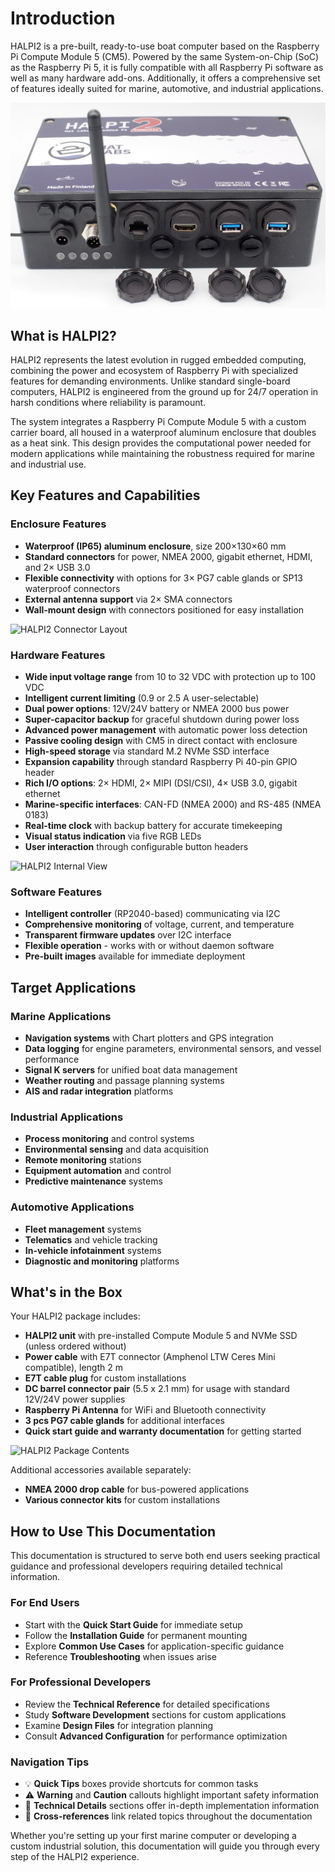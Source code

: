 # Introduction

HALPI2 is a pre-built, ready-to-use boat computer based on the Raspberry Pi Compute Module 5 (CM5). Powered by the same System-on-Chip (SoC) as the Raspberry Pi 5, it is fully compatible with all Raspberry Pi software as well as many hardware add-ons. Additionally, it offers a comprehensive set of features ideally suited for marine, automotive, and industrial applications.

![HALPI2](./halpi2_front_view.jpg)

## What is HALPI2?

HALPI2 represents the latest evolution in rugged embedded computing, combining the power and ecosystem of Raspberry Pi with specialized features for demanding environments. Unlike standard single-board computers, HALPI2 is engineered from the ground up for 24/7 operation in harsh conditions where reliability is paramount.

The system integrates a Raspberry Pi Compute Module 5 with a custom carrier board, all housed in a waterproof aluminum enclosure that doubles as a heat sink. This design provides the computational power needed for modern applications while maintaining the robustness required for marine and industrial use.

## Key Features and Capabilities

### Enclosure Features
- **Waterproof (IP65) aluminum enclosure**, size 200×130×60 mm
- **Standard connectors** for power, NMEA 2000, gigabit ethernet, HDMI, and 2× USB 3.0
- **Flexible connectivity** with options for 3× PG7 cable glands or SP13 waterproof connectors
- **External antenna support** via 2× SMA connectors
- **Wall-mount design** with connectors positioned for easy installation

![HALPI2 Connector Layout](./halpi2_connectors.jpg)

### Hardware Features
- **Wide input voltage range** from 10 to 32 VDC with protection up to 100 VDC
- **Intelligent current limiting** (0.9 or 2.5 A user-selectable)
- **Dual power options**: 12V/24V battery or NMEA 2000 bus power
- **Super-capacitor backup** for graceful shutdown during power loss
- **Advanced power management** with automatic power loss detection
- **Passive cooling design** with CM5 in direct contact with enclosure
- **High-speed storage** via standard M.2 NVMe SSD interface
- **Expansion capability** through standard Raspberry Pi 40-pin GPIO header
- **Rich I/O options**: 2× HDMI, 2× MIPI (DSI/CSI), 4× USB 3.0, gigabit ethernet
- **Marine-specific interfaces**: CAN-FD (NMEA 2000) and RS-485 (NMEA 0183)
- **Real-time clock** with backup battery for accurate timekeeping
- **Visual status indication** via five RGB LEDs
- **User interaction** through configurable button headers

![HALPI2 Internal View](./halpi2_internal.jpg)

### Software Features
- **Intelligent controller** (RP2040-based) communicating via I2C
- **Comprehensive monitoring** of voltage, current, and temperature
- **Transparent firmware updates** over I2C interface
- **Flexible operation** - works with or without daemon software
- **Pre-built images** available for immediate deployment

## Target Applications

### Marine Applications
- **Navigation systems** with Chart plotters and GPS integration
- **Data logging** for engine parameters, environmental sensors, and vessel performance
- **Signal K servers** for unified boat data management
- **Weather routing** and passage planning systems
- **AIS and radar integration** platforms

### Industrial Applications
- **Process monitoring** and control systems
- **Environmental sensing** and data acquisition
- **Remote monitoring** stations
- **Equipment automation** and control
- **Predictive maintenance** systems

### Automotive Applications
- **Fleet management** systems
- **Telematics** and vehicle tracking
- **In-vehicle infotainment** systems
- **Diagnostic and monitoring** platforms

## What's in the Box

Your HALPI2 package includes:

- **HALPI2 unit** with pre-installed Compute Module 5 and NVMe SSD (unless ordered without)
- **Power cable** with E7T connector (Amphenol LTW Ceres Mini compatible), length 2 m
- **E7T cable plug** for custom installations
- **DC barrel connector pair** (5.5 x 2.1 mm) for usage with standard 12V/24V power supplies
- **Raspberry Pi Antenna** for WiFi and Bluetooth connectivity
- **3 pcs PG7 cable glands** for additional interfaces
- **Quick start guide and warranty documentation** for getting started

![HALPI2 Package Contents](./halpi2_package_contents.jpg)

Additional accessories available separately:
- **NMEA 2000 drop cable** for bus-powered applications
- **Various connector kits** for custom installations

## How to Use This Documentation

This documentation is structured to serve both end users seeking practical guidance and professional developers requiring detailed technical information.

### For End Users
- Start with the **Quick Start Guide** for immediate setup
- Follow the **Installation Guide** for permanent mounting
- Explore **Common Use Cases** for application-specific guidance
- Reference **Troubleshooting** when issues arise

### For Professional Developers
- Review the **Technical Reference** for detailed specifications
- Study **Software Development** sections for custom applications
- Examine **Design Files** for integration planning
- Consult **Advanced Configuration** for performance optimization

### Navigation Tips
- 💡 **Quick Tips** boxes provide shortcuts for common tasks
- ⚠️ **Warning** and **Caution** callouts highlight important safety information
- 🔧 **Technical Details** sections offer in-depth implementation information
- 📖 **Cross-references** link related topics throughout the documentation

Whether you're setting up your first marine computer or developing a custom industrial solution, this documentation will guide you through every step of the HALPI2 experience.
